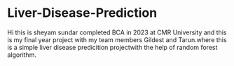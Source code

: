 # Liver-Disease-Prediction
Hi this is sheyam sundar completed BCA in 2023 at CMR University and this is my final year project with my team members Gildest and Tarun.where this is a simple liver disease predicition projectwith the help of random forest algorithm.
